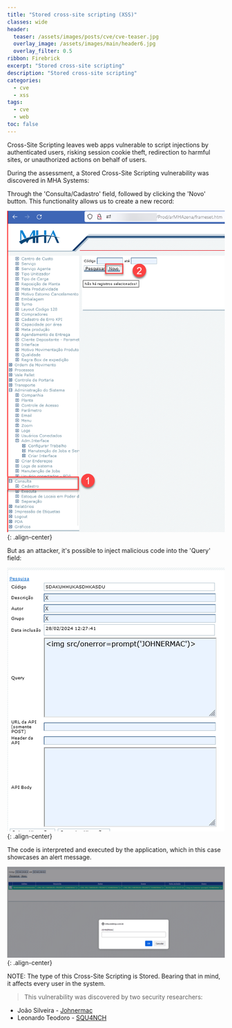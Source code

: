 ```yaml
---
title: "Stored cross-site scripting (XSS)"
classes: wide
header:  
  teaser: /assets/images/posts/cve/cve-teaser.jpg
  overlay_image: /assets/images/main/header6.jpg
  overlay_filter: 0.5
ribbon: Firebrick
excerpt: "Stored cross-site scripting"
description: "Stored cross-site scripting"
categories:
  - cve
  - xss
tags:
  - cve
  - web
toc: false
---
```


Cross-Site Scripting leaves web apps vulnerable to script injections by authenticated users, risking session cookie theft, redirection to harmful sites, or unauthorized actions on behalf of users.

During the assessment, a Stored Cross-Site Scripting vulnerability was discovered in MHA Systems:

Through the 'Consulta/Cadastro' field, followed by clicking the 'Novo' button. This functionality allows us to create a new record:

![Alt text](/assets/images/posts/cve/images/0.png){: .align-center}

But as an attacker, it's possible to inject malicious code into the 'Query' field:

![Alt text](/assets/images/posts/cve/images/1.png){: .align-center}

The code is interpreted and executed by the application, which in this case showcases an alert message.

![Alt text](/assets/images/posts/cve/images/2.png){: .align-center}

NOTE: The type of this Cross-Site Scripting is Stored. Bearing that in mind, it affects every user in the system.

> This vulnerability was discovered by two security researchers:

- João Silveira - [Johnermac](https://johnermac.github.io)
- Leonardo Teodoro - [SQU4NCH](https://squ4nch.github.io)


